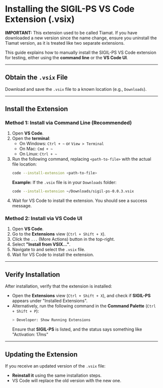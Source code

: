 # Installing the SIGIL-PS VS Code Extension (.vsix)

**IMPORTANT:** This extension used to be called Tiamat. If you have downloaded a new version since the name change, ensure you uninstall the Tiamat version, as it is treated like two separate extensions.

This guide explains how to manually install the SIGIL-PS VS Code extension for testing, either using the **command line** or the **VS Code UI**.

---

## Obtain the `.vsix` File

Download and save the `.vsix` file to a known location (e.g., `Downloads`).

---

## Install the Extension

### **Method 1: Install via Command Line** (Recommended)

1. Open **VS Code**.
2. Open the **terminal**:
   - On Windows: `Ctrl + ~` or `View > Terminal`
   - On Mac: `Cmd + ~`
   - On Linux: `Ctrl + ~`
3. Run the following command, replacing `<path-to-file>` with the actual file location:
   ```sh
   code --install-extension <path-to-file>
   ```
   **Example:** If the `.vsix` file is in your `Downloads` folder:
   ```sh
   code --install-extension ~/Downloads/sigil-ps-0.0.3.vsix
   ```
4. Wait for VS Code to install the extension. You should see a success message.

### **Method 2: Install via VS Code UI**

1. Open **VS Code**.
2. Go to the **Extensions** view (`Ctrl + Shift + X`).
3. Click the `...` (More Actions) button in the top-right.
4. Select **"Install from VSIX..."**.
5. Navigate to and select the `.vsix` file.
6. Wait for VS Code to install the extension.

---

## Verify Installation

After installation, verify that the extension is installed:

- Open the **Extensions** view (`Ctrl + Shift + X`), and check if **SIGIL-PS** appears under "Installed Extensions".
- Alternatively, run the following command in the **Command Palette** (`Ctrl + Shift + P`):
  ```sh
  > Developer: Show Running Extensions
  ```
  Ensure that **SIGIL-PS** is listed, and the status says something like "Activation: 17ms"

---

## Updating the Extension

If you receive an updated version of the `.vsix` file:

- **Reinstall it** using the same installation steps.
- VS Code will replace the old version with the new one.